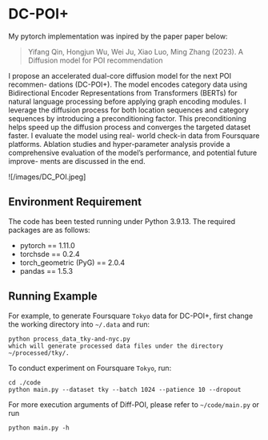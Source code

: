 # DC-POI+

My pytorch implementation was inpired by the paper paper below:

> Yifang Qin, Hongjun Wu, Wei Ju, Xiao Luo, Ming Zhang (2023). A Diffusion model for POI recommendation

I propose an accelerated dual-core diffusion model for the next POI recommen- dations (DC-POI+). The model encodes category data using Bidirectional Encoder Representations from Transformers (BERTs) for natural language processing before applying graph encoding modules. I leverage the diffusion process for both location sequences and category sequences by introducing a preconditioning factor. This preconditioning helps speed up the diffusion process and converges the targeted dataset faster. I evaluate the model using real- world check-in data from Foursquare platforms. Ablation studies and hyper-parameter analysis provide a comprehensive evaluation of the model’s performance, and potential future improve- ments are discussed in the end.

![/images/DC_POI.jpeg]
## Environment Requirement
The code has been tested running under Python 3.9.13. The required packages are as follows:

- pytorch == 1.11.0
- torchsde == 0.2.4
- torch_geometric (PyG) == 2.0.4
- pandas == 1.5.3


## Running Example
For example, to generate Foursquare `Tokyo` data for DC-POI+, first change the working directory into `~/.data` and run:

```
python process_data_tky-and-nyc.py
which will generate processed data files under the directory ~/processed/tky/.
```

To conduct experiment on Foursquare `Tokyo`, run:
```
cd ./code
python main.py --dataset tky --batch 1024 --patience 10 --dropout
```
For more execution arguments of Diff-POI, please refer to `~/code/main.py` or run
```
python main.py -h
```
